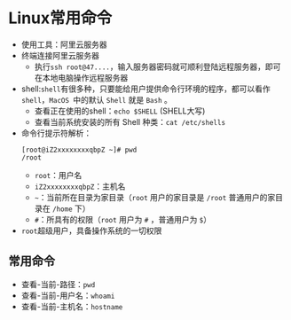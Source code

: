 # Linux常用命令
- 使用工具：阿里云服务器
- 终端连接阿里云服务器
    - 执行`ssh root@47....`，输入服务器密码就可顺利登陆远程服务器，即可在本地电脑操作远程服务器
- shell:`shell`有很多种，只要能给用户提供命令行环境的程序，都可以看作`shell`，`MacOS `中的默认 `Shell`  就是 `Bash` 。
    - 查看正在使用的shell：`echo $SHELL` (SHELL大写)
    - 查看当前系统安装的所有 Shell  种类：`cat /etc/shells` 
- 命令行提示符解析：
	```shell
	[root@iZ2xxxxxxxxqbpZ ~]# pwd
	/root
	```
	- `root`：用户名
	- `iZ2xxxxxxxxqbpZ`：主机名
	- `~`：当前所在目录为家目录（`root` 用户的家目录是 `/root` 普通用户的家目录在 `/home` 下）
	- `#`：所具有的权限（`root` 用户为 `#` ，普通用户为 `$`）
- `root`超级用户，具备操作系统的一切权限
## 常用命令
- 查看-当前-路径：`pwd`
- 查看-当前-用户名：`whoami`
- 查看-当前-主机名：`hostname`